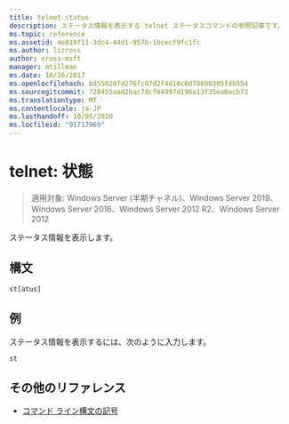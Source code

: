 ```yaml
---
title: telnet status
description: ステータス情報を表示する telnet ステータスコマンドの参照記事です。
ms.topic: reference
ms.assetid: 4e819f11-3dc4-44d1-957b-1bcecf9fc1fc
ms.author: lizross
author: eross-msft
manager: mtillman
ms.date: 10/16/2017
ms.openlocfilehash: bd55020fd276fc07d2f4d16c0d78690305fdb554
ms.sourcegitcommit: 720455aad2bac78cf64997d196a13f35ea0acb73
ms.translationtype: MT
ms.contentlocale: ja-JP
ms.lasthandoff: 10/05/2020
ms.locfileid: "91717969"
---
```

# <a name="telnet-status"></a>telnet: 状態

> 適用対象: Windows Server (半期チャネル)、Windows Server 2019、Windows Server 2016、Windows Server 2012 R2、Windows Server 2012

ステータス情報を表示します。

## <a name="syntax"></a>構文

```
st[atus]
```

## <a name="example"></a>例

ステータス情報を表示するには、次のように入力します。

```
st
```

## <a name="additional-references"></a>その他のリファレンス

- [コマンド ライン構文の記号](command-line-syntax-key.md)
